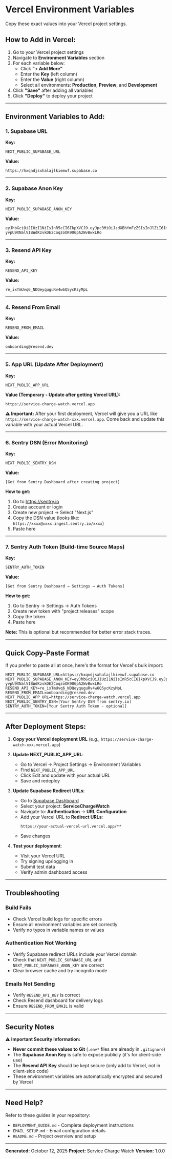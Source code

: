 # Vercel Environment Variables

Copy these exact values into your Vercel project settings.

## How to Add in Vercel:

1. Go to your Vercel project settings
2. Navigate to **Environment Variables** section
3. For each variable below:
   - Click **"+ Add More"**
   - Enter the **Key** (left column)
   - Enter the **Value** (right column)
   - Select all environments: **Production**, **Preview**, and **Development**
4. Click **"Save"** after adding all variables
5. Click **"Deploy"** to deploy your project

---

## Environment Variables to Add:

### 1. Supabase URL
**Key:**
```
NEXT_PUBLIC_SUPABASE_URL
```

**Value:**
```
https://hxqndjsxhalajlkiemwf.supabase.co
```

---

### 2. Supabase Anon Key
**Key:**
```
NEXT_PUBLIC_SUPABASE_ANON_KEY
```

**Value:**
```
eyJhbGciOiJIUzI1NiIsInR5cCI6IkpXVCJ9.eyJpc3MiOiJzdXBhYmFzZSIsInJlZiI6Imh4cW5kanN4aGFsYWpsa2llbXdmIiwicm9sZSI6ImFub24iLCJpYXQiOjE3NjAxODUwMzksImV4cCI6MjA3NTc2MTAzOX0.-yvpU9XNalVIBWdKzvkDE2CoqzoOK906pA2WvBwxLRo
```

---

### 3. Resend API Key
**Key:**
```
RESEND_API_KEY
```

**Value:**
```
re_ixTmUvq6_NDQeyquguRv4w6Q5ycKzyMpL
```

---

### 4. Resend From Email
**Key:**
```
RESEND_FROM_EMAIL
```

**Value:**
```
onboarding@resend.dev
```

---

### 5. App URL (Update After Deployment)
**Key:**
```
NEXT_PUBLIC_APP_URL
```

**Value (Temporary - Update after getting Vercel URL):**
```
https://service-charge-watch.vercel.app
```

**⚠️ Important:** After your first deployment, Vercel will give you a URL like `https://service-charge-watch-xxx.vercel.app`. Come back and update this variable with your actual Vercel URL.

---

### 6. Sentry DSN (Error Monitoring)
**Key:**
```
NEXT_PUBLIC_SENTRY_DSN
```

**Value:**
```
[Get from Sentry Dashboard after creating project]
```

**How to get:**
1. Go to https://sentry.io
2. Create account or login
3. Create new project → Select "Next.js"
4. Copy the DSN value (looks like: `https://xxxx@xxxx.ingest.sentry.io/xxxx`)
5. Paste here

---

### 7. Sentry Auth Token (Build-time Source Maps)
**Key:**
```
SENTRY_AUTH_TOKEN
```

**Value:**
```
[Get from Sentry Dashboard → Settings → Auth Tokens]
```

**How to get:**
1. Go to Sentry → Settings → Auth Tokens
2. Create new token with "project:releases" scope
3. Copy the token
4. Paste here

**Note:** This is optional but recommended for better error stack traces.

---

## Quick Copy-Paste Format

If you prefer to paste all at once, here's the format for Vercel's bulk import:

```env
NEXT_PUBLIC_SUPABASE_URL=https://hxqndjsxhalajlkiemwf.supabase.co
NEXT_PUBLIC_SUPABASE_ANON_KEY=eyJhbGciOiJIUzI1NiIsInR5cCI6IkpXVCJ9.eyJpc3MiOiJzdXBhYmFzZSIsInJlZiI6Imh4cW5kanN4aGFsYWpsa2llbXdmIiwicm9sZSI6ImFub24iLCJpYXQiOjE3NjAxODUwMzksImV4cCI6MjA3NTc2MTAzOX0.-yvpU9XNalVIBWdKzvkDE2CoqzoOK906pA2WvBwxLRo
RESEND_API_KEY=re_ixTmUvq6_NDQeyquguRv4w6Q5ycKzyMpL
RESEND_FROM_EMAIL=onboarding@resend.dev
NEXT_PUBLIC_APP_URL=https://service-charge-watch.vercel.app
NEXT_PUBLIC_SENTRY_DSN=[Your Sentry DSN from sentry.io]
SENTRY_AUTH_TOKEN=[Your Sentry Auth Token - optional]
```

---

## After Deployment Steps:

1. **Copy your Vercel deployment URL** (e.g., `https://service-charge-watch-xxx.vercel.app`)

2. **Update NEXT_PUBLIC_APP_URL**:
   - Go to Vercel → Project Settings → Environment Variables
   - Find `NEXT_PUBLIC_APP_URL`
   - Click Edit and update with your actual URL
   - Save and redeploy

3. **Update Supabase Redirect URLs**:
   - Go to [Supabase Dashboard](https://supabase.com/dashboard)
   - Select your project: **ServiceChargeWatch**
   - Navigate to: **Authentication** → **URL Configuration**
   - Add your Vercel URL to **Redirect URLs**:
     ```
     https://your-actual-vercel-url.vercel.app/**
     ```
   - Save changes

4. **Test your deployment**:
   - Visit your Vercel URL
   - Try signing up/logging in
   - Submit test data
   - Verify admin dashboard access

---

## Troubleshooting

### Build Fails
- Check Vercel build logs for specific errors
- Ensure all environment variables are set correctly
- Verify no typos in variable names or values

### Authentication Not Working
- Verify Supabase redirect URLs include your Vercel domain
- Check that `NEXT_PUBLIC_SUPABASE_URL` and `NEXT_PUBLIC_SUPABASE_ANON_KEY` are correct
- Clear browser cache and try incognito mode

### Emails Not Sending
- Verify `RESEND_API_KEY` is correct
- Check Resend dashboard for delivery logs
- Ensure `RESEND_FROM_EMAIL` is valid

---

## Security Notes

⚠️ **Important Security Information:**

- **Never commit these values to Git** (`.env*` files are already in `.gitignore`)
- The **Supabase Anon Key** is safe to expose publicly (it's for client-side use)
- The **Resend API Key** should be kept secure (only add to Vercel, not in client-side code)
- These environment variables are automatically encrypted and secured by Vercel

---

## Need Help?

Refer to these guides in your repository:
- `DEPLOYMENT_GUIDE.md` - Complete deployment instructions
- `EMAIL_SETUP.md` - Email configuration details
- `README.md` - Project overview and setup

---

**Generated:** October 12, 2025
**Project:** Service Charge Watch
**Version:** 1.0.0
